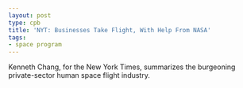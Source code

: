 ```yaml
---
layout: post
type: cpb
title: 'NYT: Businesses Take Flight, With Help From NASA'
tags:
- space program
---
```

Kenneth Chang, for the New York Times, summarizes the burgeoning private-sector human space flight industry.
